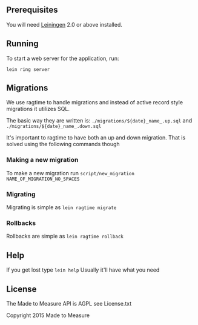 ## Prerequisites

You will need [Leiningen][1] 2.0 or above installed.

[1]: https://github.com/technomancy/leiningen

## Running

To start a web server for the application, run:

    lein ring server

## Migrations

We use ragtime to handle migrations and instead of active record style migrations it utilizes SQL.

The basic way they are written is: `./migrations/${date}_name_.up.sql` and `./migrations/${date}_name_.down.sql`

It's important to ragtime to have both an up and down migration. That is solved using the following commands though

### Making a new migration

To make a new migration run `script/new_migration NAME_OF_MIGRATION_NO_SPACES`

### Migrating

Migrating is simple as `lein ragtime migrate`

### Rollbacks

Rollbacks are simple as `lein ragtime rollback`

## Help

If you get lost type `lein help` Usually it'll have what you need

## License

The Made to Measure API is AGPL see License.txt

Copyright 2015 Made to Measure

